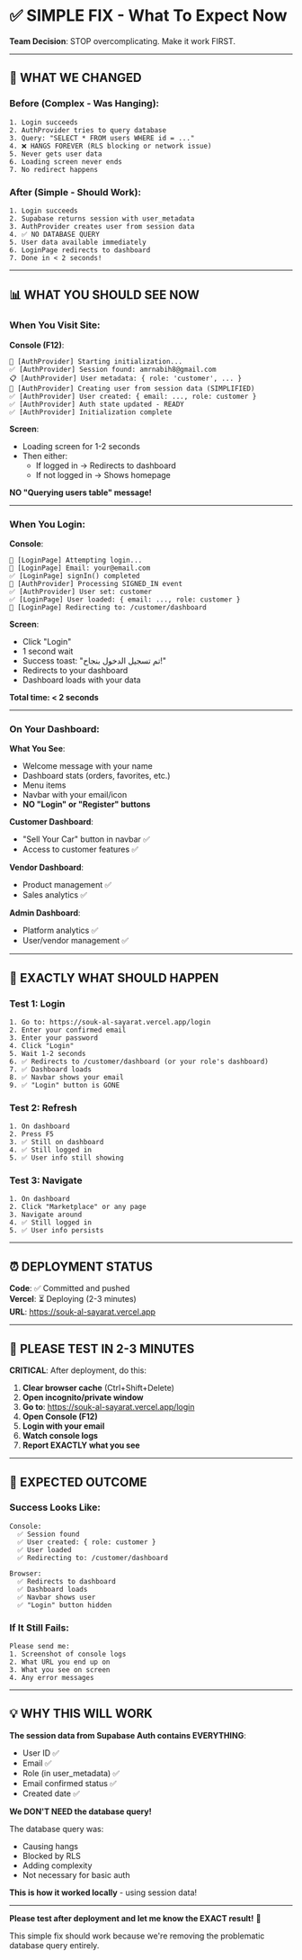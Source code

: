 # ✅ SIMPLE FIX - What To Expect Now

**Team Decision**: STOP overcomplicating. Make it work FIRST.

---

## 🔧 WHAT WE CHANGED

### Before (Complex - Was Hanging):
```
1. Login succeeds
2. AuthProvider tries to query database
3. Query: "SELECT * FROM users WHERE id = ..."
4. ❌ HANGS FOREVER (RLS blocking or network issue)
5. Never gets user data
6. Loading screen never ends
7. No redirect happens
```

### After (Simple - Should Work):
```
1. Login succeeds
2. Supabase returns session with user_metadata
3. AuthProvider creates user from session data
4. ✅ NO DATABASE QUERY
5. User data available immediately
6. LoginPage redirects to dashboard
7. Done in < 2 seconds!
```

---

## 📊 WHAT YOU SHOULD SEE NOW

### When You Visit Site:

**Console (F12)**:
```
🔐 [AuthProvider] Starting initialization...
✅ [AuthProvider] Session found: amrnabih8@gmail.com
📋 [AuthProvider] User metadata: { role: 'customer', ... }
🚀 [AuthProvider] Creating user from session data (SIMPLIFIED)
✅ [AuthProvider] User created: { email: ..., role: customer }
✅ [AuthProvider] Auth state updated - READY
✅ [AuthProvider] Initialization complete
```

**Screen**:
- Loading screen for 1-2 seconds
- Then either:
  - If logged in → Redirects to dashboard
  - If not logged in → Shows homepage

**NO "Querying users table" message!**

---

### When You Login:

**Console**:
```
🔐 [LoginPage] Attempting login...
📧 [LoginPage] Email: your@email.com
✅ [LoginPage] signIn() completed
🔐 [AuthProvider] Processing SIGNED_IN event
✅ [AuthProvider] User set: customer
✅ [LoginPage] User loaded: { email: ..., role: customer }
🔀 [LoginPage] Redirecting to: /customer/dashboard
```

**Screen**:
- Click "Login"
- 1 second wait
- Success toast: "تم تسجيل الدخول بنجاح!"
- Redirects to your dashboard
- Dashboard loads with your data

**Total time: < 2 seconds**

---

### On Your Dashboard:

**What You See**:
- Welcome message with your name
- Dashboard stats (orders, favorites, etc.)
- Menu items
- Navbar with your email/icon
- **NO "Login" or "Register" buttons**

**Customer Dashboard**:
- "Sell Your Car" button in navbar ✅
- Access to customer features ✅

**Vendor Dashboard**:
- Product management ✅
- Sales analytics ✅

**Admin Dashboard**:
- Platform analytics ✅
- User/vendor management ✅

---

## 🎯 EXACTLY WHAT SHOULD HAPPEN

### Test 1: Login
```
1. Go to: https://souk-al-sayarat.vercel.app/login
2. Enter your confirmed email
3. Enter your password
4. Click "Login"
5. Wait 1-2 seconds
6. ✅ Redirects to /customer/dashboard (or your role's dashboard)
7. ✅ Dashboard loads
8. ✅ Navbar shows your email
9. ✅ "Login" button is GONE
```

### Test 2: Refresh
```
1. On dashboard
2. Press F5
3. ✅ Still on dashboard
4. ✅ Still logged in
5. ✅ User info still showing
```

### Test 3: Navigate
```
1. On dashboard
2. Click "Marketplace" or any page
3. Navigate around
4. ✅ Still logged in
5. ✅ User info persists
```

---

## ⏰ DEPLOYMENT STATUS

**Code**: ✅ Committed and pushed  
**Vercel**: ⏳ Deploying (2-3 minutes)  
**URL**: https://souk-al-sayarat.vercel.app

---

## 🧪 PLEASE TEST IN 2-3 MINUTES

**CRITICAL**: After deployment, do this:

1. **Clear browser cache** (Ctrl+Shift+Delete)
2. **Open incognito/private window**
3. **Go to**: https://souk-al-sayarat.vercel.app/login
4. **Open Console (F12)**
5. **Login with your email**
6. **Watch console logs**
7. **Report EXACTLY what you see**

---

## 🎯 EXPECTED OUTCOME

### Success Looks Like:
```
Console:
  ✅ Session found
  ✅ User created: { role: customer }
  ✅ User loaded
  ✅ Redirecting to: /customer/dashboard

Browser:
  ✅ Redirects to dashboard
  ✅ Dashboard loads
  ✅ Navbar shows user
  ✅ "Login" button hidden
```

### If It Still Fails:
```
Please send me:
1. Screenshot of console logs
2. What URL you end up on
3. What you see on screen
4. Any error messages
```

---

## 💡 WHY THIS WILL WORK

**The session data from Supabase Auth contains EVERYTHING**:
- User ID ✅
- Email ✅
- Role (in user_metadata) ✅
- Email confirmed status ✅
- Created date ✅

**We DON'T NEED the database query!**

The database query was:
- Causing hangs
- Blocked by RLS
- Adding complexity
- Not necessary for basic auth

**This is how it worked locally** - using session data!

---

**Please test after deployment and let me know the EXACT result!** 🎯

This simple fix should work because we're removing the problematic database query entirely.
